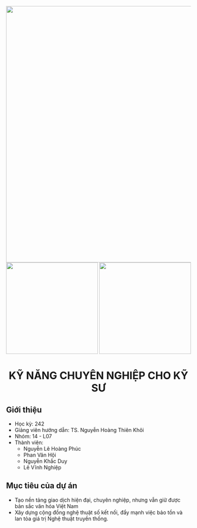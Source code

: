 <!-- markdownlint-disable MD033 -->

<div style="text-align: center;">
  <img src="https://hcmut.edu.vn/img/nhanDienThuongHieu/bk_name_en.png" width="700"/>
</div>

<div style="text-align: center;">
 <img  src="https://cdn-icons-png.flaticon.com/512/6298/6298900.png" height=250>
 <img  src="https://png.pngtree.com/png-clipart/20241007/original/pngtree-3d-vietnam-national-day-illustration-on-transopsarent-background-png-image_16235714.png" height=250>
 </div>
  
<div style="text-align: center;">
 <h1>KỸ NĂNG CHUYÊN NGHIỆP CHO KỸ SƯ</h1>
</div>

## Giới thiệu

- Học kỳ: 242
- Giảng viên hướng dẫn: TS. Nguyễn Hoàng Thiên Khôi
- Nhóm: 14 - L07
- Thành viên:
  - Nguyễn Lê Hoàng Phúc
  - Phan Văn Hội
  - Nguyễn Khắc Duy
  - Lê Vĩnh Nghiệp

## Mục tiêu của dự án

- Tạo nền tảng giao dịch hiện đại, chuyên nghiệp, nhưng vẫn giữ được bản sắc văn hóa Việt Nam
- Xây dựng cộng đồng nghệ thuật số kết nối, đẩy mạnh việc bảo tồn và lan tỏa giá trị Nghệ thuật truyền thống.
